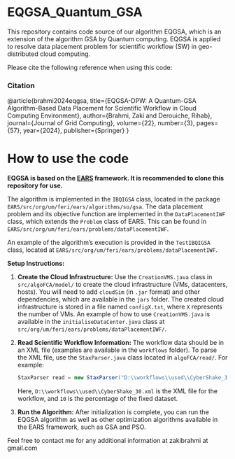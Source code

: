 # EQGSA_Quantum_GSA
This repository contains code source of our algorithm EQGSA, which is an extension of the algorithm  GSA by Quantum computing. EQGSA is applied to resolve data placement  problem for  scientific workflow (SW) in geo-distributed cloud computing. 

Please cite the following reference when using this code:
### Citation
@article{brahmi2024eqgsa,
  title={EQGSA-DPW: A Quantum-GSA Algorithm-Based Data Placement for Scientific Workflow in Cloud Computing Environment},
  author={Brahmi, Zaki and Derouiche, Rihab},
  journal={Journal of Grid Computing},
  volume={22},
  number={3},
  pages={57},
  year={2024},
  publisher={Springer}
}

# How to use the code

**EQGSA is based on the [EARS](https://github.com/UM-LPM/EARS) framework. It is recommended to clone this repository for use.**

The algorithm is implemented in the `IBQIGSA` class, located in the package `EARS/src/org/um/feri/ears/algorithms/so/gsa`. The data placement problem and its objective function are implemented in the `DataPlacementIWF` class, which extends the `Problem` class of EARS. This can be found in `EARS/src/org/um/feri/ears/problems/dataPlacementIWF`.

An example of the algorithm’s execution is provided in the `TestIBQIGSA` class, located at `EARS/src/org/um/feri/ears/problems/dataPlacementIWF`.

**Setup Instructions:**

1. **Create the Cloud Infrastructure:** Use the `CreationVMS.java` class in `src/algoFCA/model/` to create the cloud infrastructure (VMs, datacenters, hosts). You will need to add `cloudSim` (in `.jar` format) and other dependencies, which are available in the `jars` folder. The created cloud infrastructure is stored in a file named `configX.txt`, where `X` represents the number of VMs. An example of how to use `CreationVMS.java` is available in the `initialiseDataCenter.java` class at `src/org/um/feri/ears/problems/dataPlacementIWF/`.

2. **Read Scientific Workflow Information:** The workflow data should be in an XML file (examples are available in the `workflows` folder). To parse the XML file, use the `StaxParser.java` class located in `algoFCA/read/`. For example: 
   ```java
   StaxParser read = new StaxParser("D:\\workflows\\used\\CyberShake_30.xml", 10);
   ```
   Here, `D:\\workflows\\used\\CyberShake_30.xml` is the XML file for the workflow, and `10` is the percentage of the fixed dataset.

3. **Run the Algorithm:** After initialization is complete, you can run the EQGSA algorithm as well as other optimization algorithms available in the EARS framework, such as GSA and PSO.

Feel free to contact me for any additional information at zakibrahmi at gmail.com

